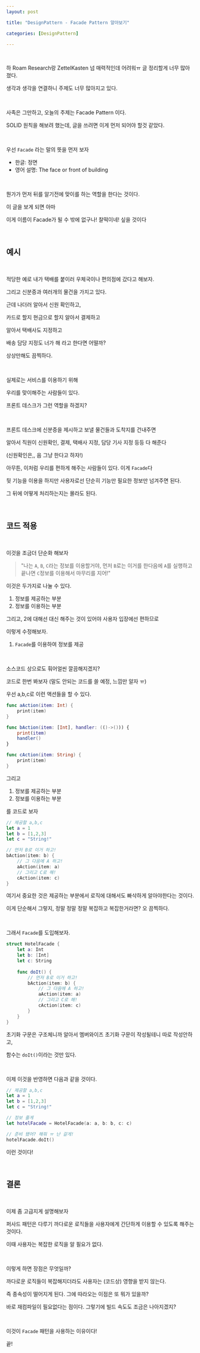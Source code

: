 ```yaml
---
layout: post

title: "DesignPattern - Facade Pattern 알아보기"

categories: [DesignPattern]

---
```


<br>

하 Roam Research랑 ZettelKasten 넘 매력적인데 어려워ㅠ 글 정리할게 너무 많아졌다.

생각과 생각을 연결하니 주제도 너무 많아지고 있다.

<br>

사족은 그만하고, 오늘의 주제는 Facade Pattern 이다. 

SOLID 원칙을 해보려 했는데, 글을 쓰려면 이게 먼저 되어야 할것 같았다.

<br> 

우선 `Facade` 라는 말의 뜻을 먼저 보자

- 한글: 정면
- 영어 설명: The face or front of building

<br> 

뭔가가 먼저 뒤를 알기전에 맞이를 하는 역할을 한다는 것이다.

이 글을 보게 되면 아마

이게 이름이 Facade가 될 수 밖에 없구나! 찰떡이네! 싶을 것이다

<br> 

## 예시

<br>

적당한 예로 내가 택배를 붙이러 우체국이나 편의점에 갔다고 해보자.

그리고 신분증과 여러개의 물건을 가지고 있다. 

근데 나더러 알아서 신원 확인하고,

카드로 할지 현금으로 할지 알아서 결제하고

알아서 택배사도 지정하고 

배송 담당 지정도 너가 해 라고 한다면 어떨까?

상상만해도 끔찍하다.

<br>

실제로는 서비스를 이용하기 위해

우리를 맞이해주는 사람들이 있다.

프론트 데스크가 그런 역할을 하겠지?

<br>

프론트 데스크에 신분증을 제시하고 보낼 물건들과 도착지를 건내주면 

알아서 직원이 신원확인, 결제, 택배사 지정, 담당 기사 지정 등등 다 해준다

(신원확인은,, 음 그냥 한다고 하자!)

아무튼, 이처럼 우리를 편하게 해주는 사람들이 있다. 이게 `Facade`다

뒷 기능을 이용을 하지만 사용자로선 단순히 기능만 필요한 정보만 넘겨주면 된다.

그 뒤에 어떻게 처리하는지는 몰라도 된다.

<br>

## 코드 적용

<br>

이것을 조금더 단순화 해보자 

> "나는 `A`, `B`, `C`라는 정보를 이용할거야,
먼저 `B`로는 이거를 한다음에 `A`를 실행하고
끝나면 `C`정보를 이용해서 마무리를 지어!"

이것은 두가지로 나눌 수 있다.

1. 정보를 제공하는 부분
2. 정보를 이용하는 부분

그리고, 2에 대해선 대신 해주는 것이 있어야 사용자 입장에선 편하므로

이렇게 수정해보자.

1. `Facade`를 이용하여 정보를 제공

<br>

소스코드 상으로도 훠어얼씬 깔끔해지겠지?

코드로 한번 봐보자 (말도 안되는 코드를 쓸 예정, 느낌만 알자 ㅠ)

우선 a,b,c로 이런 액션들을 할 수 있다. 

```swift
func aAction(item: Int) {
    print(item)
}

func bAction(item: [Int], handler: (()->())) {
    print(item)
    handler()
}

func cAction(item: String) {
    print(item)
}
```

그리고 

1. 정보를 제공하는 부분
2. 정보를 이용하는 부분

를 코드로 보자

```swift
// 제공할 a,b,c
let a = 1
let b = [1,2,3]
let c = "String!"

// 먼저 B로 이거 하고!
bAction(item: b) {
    // 그 다음에 A 하고!
    aAction(item: a)
    // 그리고 C로 해!
    cAction(item: c)
}
```

여기서 중요한 것은 제공하는 부분에서 로직에 대해서도 빠삭하게 알아야한다는 것이다.

이게 단순해서 그렇지, 정말 정말 정말 복잡하고 복잡한거라면? 오 끔찍하다.

<br>

그래서 `Facade`를 도입해보자.

```swift
struct HotelFacade {
    let a: Int
    let b: [Int]
    let c: String
    
    func doIt() {
        // 먼저 B로 이거 하고!
        bAction(item: b) {
            // 그 다음에 A 하고!
            aAction(item: a)
            // 그리고 C로 해!
            cAction(item: c)
        }
    }
}
```

초기화 구문은 구조체니까 알아서 멤버와이즈 초기화 구문이 작성될테니 따로 작성안하고,

함수는 `doIt()`이라는 것만 있다.

<br>

이제 이것을 반영하면 다음과 같을 것이다.

```swift
// 제공할 a,b,c
let a = 1
let b = [1,2,3]
let c = "String!"

// 정보 줄게
let hotelFacade = HotelFacade(a: a, b: b, c: c)

// 준비 됐어? 해줘 ㅠ 난 갈게!
hotelFacade.doIt()
```

이런 것이다!

<br>

## 결론

<br>

이제 좀 고급지게 설명해보자

퍼사드 패턴은 다루기 까다로운 로직들을 사용자에게 간단하게 이용할 수 있도록 해주는 것이다.

이때 사용자는 복잡한 로직을 알 필요가 없다.

<br>

이렇게 하면 장점은 무엇일까?

까다로운 로직들이 복잡해지더라도 사용자는 (코드상) 영향을 받지 않는다.

즉 종속성이 떨어지게 된다. 그에 따라오는 이점은 또 뭐가 있을까?

바로 재컴파일이 필요없다는 점이다. 그렇기에 빌드 속도도 조금은 나아지겠지?

<br>

이것이 `Facade` 패턴을 사용하는 이유이다!

끝!


